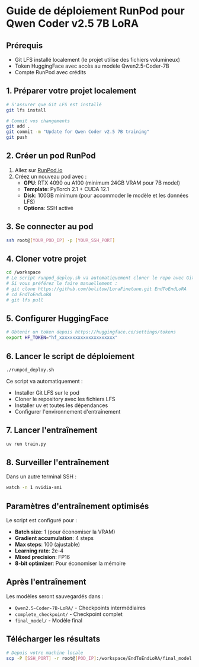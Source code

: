 # Guide de déploiement RunPod pour Qwen Coder v2.5 7B LoRA

## Prérequis

- Git LFS installé localement (le projet utilise des fichiers volumineux)
- Token HuggingFace avec accès au modèle Qwen2.5-Coder-7B
- Compte RunPod avec crédits

## 1. Préparer votre projet localement

```bash
# S'assurer que Git LFS est installé
git lfs install

# Commit vos changements
git add .
git commit -m "Update for Qwen Coder v2.5 7B training"
git push
```

## 2. Créer un pod RunPod

1. Allez sur [RunPod.io](https://runpod.io)
2. Créez un nouveau pod avec :
   - **GPU**: RTX 4090 ou A100 (minimum 24GB VRAM pour 7B model)
   - **Template**: PyTorch 2.1 + CUDA 12.1
   - **Disk**: 100GB minimum (pour accommoder le modèle et les données LFS)
   - **Options**: SSH activé

## 3. Se connecter au pod

```bash
ssh root@[YOUR_POD_IP] -p [YOUR_SSH_PORT]
```

## 4. Cloner votre projet

```bash
cd /workspace
# Le script runpod_deploy.sh va automatiquement cloner le repo avec Git LFS
# Si vous préférez le faire manuellement :
# git clone https://github.com/bolitow/LoraFinetune.git EndToEndLoRA
# cd EndToEndLoRA
# git lfs pull
```

## 5. Configurer HuggingFace

```bash
# Obtenir un token depuis https://huggingface.co/settings/tokens
export HF_TOKEN="hf_xxxxxxxxxxxxxxxxxxxxx"
```

## 6. Lancer le script de déploiement

```bash
./runpod_deploy.sh
```

Ce script va automatiquement :
- Installer Git LFS sur le pod
- Cloner le repository avec les fichiers LFS
- Installer uv et toutes les dépendances
- Configurer l'environnement d'entraînement

## 7. Lancer l'entraînement

```bash
uv run train.py
```

## 8. Surveiller l'entraînement

Dans un autre terminal SSH :
```bash
watch -n 1 nvidia-smi
```

## Paramètres d'entraînement optimisés

Le script est configuré pour :
- **Batch size**: 1 (pour économiser la VRAM)
- **Gradient accumulation**: 4 steps
- **Max steps**: 100 (ajustable)
- **Learning rate**: 2e-4
- **Mixed precision**: FP16
- **8-bit optimizer**: Pour économiser la mémoire

## Après l'entraînement

Les modèles seront sauvegardés dans :
- `Qwen2.5-Coder-7B-LoRA/` - Checkpoints intermédiaires
- `complete_checkpoint/` - Checkpoint complet
- `final_model/` - Modèle final

## Télécharger les résultats

```bash
# Depuis votre machine locale
scp -P [SSH_PORT] -r root@[POD_IP]:/workspace/EndToEndLoRA/final_model ./
```